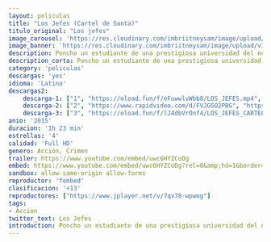 ```yaml
---
layout: peliculas
title: "Los Jefes (Cartel de Santa)"
titulo_original: "Los jefes"
image_carousel: 'https://res.cloudinary.com/imbriitneysam/image/upload/v1542931566/jefes-poster-min.jpg'
image_banner: 'https://res.cloudinary.com/imbriitneysam/image/upload/v1542931567/jefes-banner-min.jpg'
description: Poncho un estudiante de una prestigiosa universidad del norte de México se ve inmerso a lo largo de un solo dÍa en una vertiginosa aventura por los diferentes niveles del mundo del narco tras aceptar acompañar a Greñas el chico que trabaja en el estacionamiento del plantel a comprar marihuana por primera vez. Los Jefes es una historia plagada de chistes, drogas y Hip Hop que muestra una realidad en la que efectivamente nadie sabe para quien trabaja…
description_corta: Poncho un estudiante de una prestigiosa universidad del norte de México se ve inmerso a lo largo de un solo dÍa en una vertiginosa aventura por los diferentes niveles del mundo del narco tras aceptar acompañar a Greñas el...
category: 'peliculas'
descargas: 'yes'
idioma: 'Latino'
descargas2:
    descarga-1: ["1", "https://oload.fun/f/eFuwwlvWbb8/LOS_JEFES.mp4", "https://www.google.com/s2/favicons?domain=openload.co","OpenLoad","https://res.cloudinary.com/imbriitneysam/image/upload/v1541473684/mexico.png", "Latino", "Full HD"]
    descarga-2: ["2", "https://www.rapidvideo.com/d/FVJGSO2PBG", "https://www.google.com/s2/favicons?domain=www.rapidvideo.com","RapidVideo","https://res.cloudinary.com/imbriitneysam/image/upload/v1541473684/mexico.png", "Latino", "Full HD"]
    descarga-3: ["3", "https://oload.fun/f/lJ4dbVrOnf4/LOS_JEFES_CARTEL_DE_SANTA.mp4", "https://www.google.com/s2/favicons?domain=openload.co","OpenLoad","https://res.cloudinary.com/imbriitneysam/image/upload/v1541473684/mexico.png", "Latino", "Full HD"]    
anio: '2015'
duracion: '1h 23 min'
estrellas: '4'
calidad: 'Full HD'
genero: Acción, Crimen
trailer: https://www.youtube.com/embed/uwc6HYZCoDg
embed: https://www.youtube.com/embed/uwc6HYZCoDg?rel=0&amp;hd=1&border=0&wmode=opaque&enablejsapi=1&modestbranding=1&controls=1&showinfo=1
sandbox: allow-same-origin allow-forms
reproductor: 'fembed'
clasificacion: '+13'
reproductores: ["https://www.jplayer.net/v/7qv78-wpwog"]
tags:
- Accion
twitter_text: Los Jefes
introduction: Poncho un estudiante de una prestigiosa universidad del norte de México se ve inmerso a lo largo de un solo dÍa en una vertiginosa aventura por los diferentes niveles del mundo del narco tras aceptar acompañar a Greñas el
---
```












